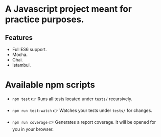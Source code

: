 # A Javascript project meant for practice purposes.

## Features
- Full ES6 support.
- Mocha.
- Chai.
- Istambul.

# Available npm scripts
 - `npm test`
 👉 Runs all tests located under `tests/` recursively.
 
 - `npm run test:watch`
 👉 Watches your tests under `tests/` for changes.
 
 - `npm run coverage`
 👉 Generates a report coverage. It will be opened for you in your browser.
